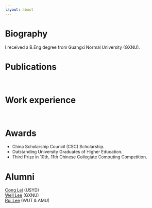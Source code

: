 ```yaml
---
layout: about 
---
```


# Biography
I received a B.Eng degree from Guangxi Normal University (GXNU).
<br/>

# Publications
<br/>

# Work experience
<br/>

# Awards
 * China Scholarship Council (CSC) Scholarship.
 * Outstanding University Graduates of Higher Education.
 * Third Prize in 10th, 11th Chinese Collegiate Computing Competition.

# Alumni
[Cong Lei](https://cong-lei.github.io/) (USYD)<br>[Well Lee](https://blog.gxnuliw.cn/) (GXNU)<br>[Rui Lee](https://github.io/) (WUT & AMU)
